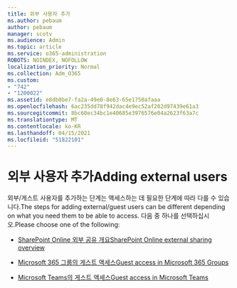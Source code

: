 ```yaml
---
title: 외부 사용자 추가
ms.author: pebaum
author: pebaum
manager: scotv
ms.audience: Admin
ms.topic: article
ms.service: o365-administration
ROBOTS: NOINDEX, NOFOLLOW
localization_priority: Normal
ms.collection: Adm_O365
ms.custom:
- "742"
- "1200022"
ms.assetid: e8db0be7-fa2a-49e0-8e63-65e1750afaaa
ms.openlocfilehash: 6ac235dd78f942dac4e9ec52af202d97439e61a3
ms.sourcegitcommit: 8bc60ec34bc1e40685e3976576e04a2623f63a7c
ms.translationtype: MT
ms.contentlocale: ko-KR
ms.lasthandoff: 04/15/2021
ms.locfileid: "51822101"
---
```

# <a name="adding-external-users"></a><span data-ttu-id="ba5d2-102">외부 사용자 추가</span><span class="sxs-lookup"><span data-stu-id="ba5d2-102">Adding external users</span></span>

<span data-ttu-id="ba5d2-103">외부/게스트 사용자를 추가하는 단계는 액세스하는 데 필요한 단계에 따라 다를 수 있습니다.</span><span class="sxs-lookup"><span data-stu-id="ba5d2-103">The steps for adding external/guest users can be different depending on what you need them to be able to access.</span></span> <span data-ttu-id="ba5d2-104">다음 중 하나를 선택하십시오.</span><span class="sxs-lookup"><span data-stu-id="ba5d2-104">Please choose one of the following:</span></span>
  
- [<span data-ttu-id="ba5d2-105">SharePoint Online 외부 공유 개요</span><span class="sxs-lookup"><span data-stu-id="ba5d2-105">SharePoint Online external sharing overview</span></span>](https://docs.microsoft.com/sharepoint/external-sharing-overview)

- [<span data-ttu-id="ba5d2-106">Microsoft 365 그룹의 게스트 액세스</span><span class="sxs-lookup"><span data-stu-id="ba5d2-106">Guest access in Microsoft 365 Groups</span></span>](https://support.office.com/article/guest-access-in-office-365-groups-bfc7a840-868f-4fd6-a390-f347bf51aff6)

- [<span data-ttu-id="ba5d2-107">Microsoft Teams의 게스트 액세스</span><span class="sxs-lookup"><span data-stu-id="ba5d2-107">Guest access in Microsoft Teams</span></span>](https://docs.microsoft.com/microsoftteams/guest-access-checklist)
